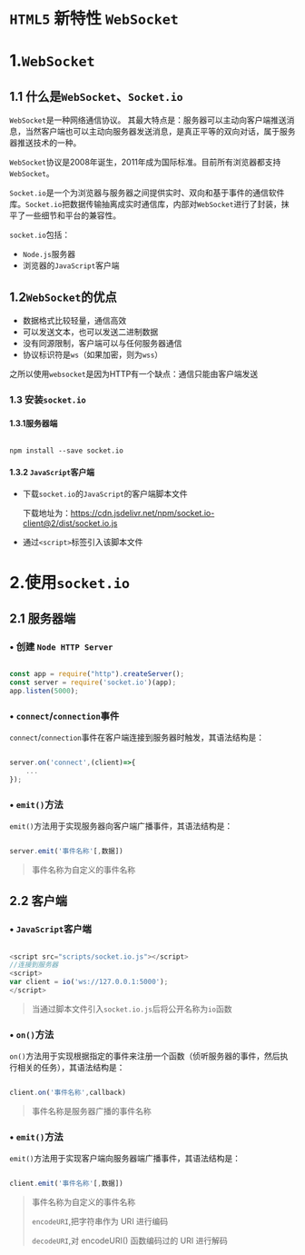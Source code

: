 # `HTML5` 新特性 `WebSocket`

# 1.`WebSocket`

## 1.1 什么是`WebSocket`、`Socket.io`

`WebSocket`是一种网络通信协议。 其最大特点是：服务器可以主动向客户端推送消息，当然客户端也可以主动向服务器发送消息，是真正平等的双向对话，属于服务器推送技术的一种。

`WebSocket`协议是2008年诞生，2011年成为国际标准。目前所有浏览器都支持`WebSocket`。

`Socket.io`是一个为浏览器与服务器之间提供实时、双向和基于事件的通信软件库。`Socket.io`把数据传输抽离成实时通信库，内部对`WebSocket`进行了封装，抹平了一些细节和平台的兼容性。

`socket.io`包括：

- `Node.js`服务器
- 浏览器的`JavaScript`客户端 

## 1.2`WebSocket`的优点

- 数据格式比较轻量，通信高效
- 可以发送文本，也可以发送二进制数据
- 没有同源限制，客户端可以与任何服务器通信
- 协议标识符是`ws`（如果加密，则为`wss`）

之所以使用`websocket`是因为HTTP有一个缺点：通信只能由客户端发送

### 1.3 安装`socket.io`

#### 1.3.1服务器端

```shell

npm install --save socket.io

```

#### 1.3.2 `JavaScript`客户端

- 下载`socket.io`的`JavaScript`的客户端脚本文件

  下载地址为：https://cdn.jsdelivr.net/npm/socket.io-client@2/dist/socket.io.js

- 通过`<script>`标签引入该脚本文件

# 2.使用`socket.io`

## 2.1 服务器端

### • 创建 `Node HTTP Server`

```javascript

const app = require("http").createServer();
const server = require('socket.io')(app);
app.listen(5000);

```

### • `connect`/`connection`事件

`connect`/`connection`事件在客户端连接到服务器时触发，其语法结构是：

```javascript

server.on('connect',(client)=>{
	...
});

```

### • `emit()`方法

`emit()`方法用于实现服务器向客户端广播事件，其语法结构是：

```javascript

server.emit('事件名称'[,数据])

```

> 事件名称为自定义的事件名称

## 2.2 客户端 

### • `JavaScript`客户端

```javascript

<script src="scripts/socket.io.js"></script>
//连接到服务器
<script>
var client = io('ws://127.0.0.1:5000');
</script>

```

> 当通过脚本文件引入`socket.io.js`后将公开名称为`io`函数

### • `on()`方法

`on()`方法用于实现根据指定的事件来注册一个函数（侦听服务器的事件，然后执行相关的任务），其语法结构是：

```javascript

client.on('事件名称',callback)

```

> 事件名称是服务器广播的事件名称

### • `emit()`方法

`emit()`方法用于实现客户端向服务器端广播事件，其语法结构是：

```javascript

client.emit('事件名称'[,数据])

```

> 事件名称为自定义的事件名称
>
> `encodeURI`,把字符串作为 URI 进行编码
>
> `decodeURI`,对 encodeURI() 函数编码过的 URI 进行解码

